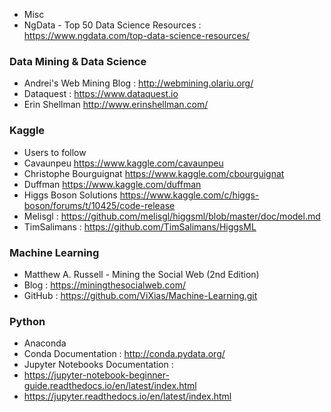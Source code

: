 
* Misc
 * NgData - Top 50 Data Science Resources : https://www.ngdata.com/top-data-science-resources/

### Data Mining & Data Science

* Andrei's Web Mining Blog : http://webmining.olariu.org/
* Dataquest : https://www.dataquest.io
* Erin Shellman http://www.erinshellman.com/

### Kaggle

* Users to follow
 * Cavaunpeu https://www.kaggle.com/cavaunpeu
 * Christophe Bourguignat https://www.kaggle.com/cbourguignat
 * Duffman https://www.kaggle.com/duffman
* Higgs Boson Solutions https://www.kaggle.com/c/higgs-boson/forums/t/10425/code-release
 * Melisgl : https://github.com/melisgl/higgsml/blob/master/doc/model.md
 * TimSalimans : https://github.com/TimSalimans/HiggsML

### Machine Learning

* Matthew A. Russell - Mining the Social Web (2nd Edition)
 * Blog : https://miningthesocialweb.com/
 * GitHub : https://github.com/ViXias/Machine-Learning.git

### Python

* Anaconda
 * Conda Documentation : http://conda.pydata.org/
 * Jupyter Notebooks Documentation : 
  * https://jupyter-notebook-beginner-guide.readthedocs.io/en/latest/index.html
  * https://jupyter.readthedocs.io/en/latest/index.html
